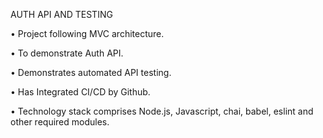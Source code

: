 AUTH API AND TESTING

•	Project following MVC architecture.

•	To demonstrate Auth API.

•	Demonstrates automated API testing.

•	Has Integrated CI/CD by Github.

•	Technology stack comprises Node.js, Javascript, chai, babel, eslint and other required modules.



